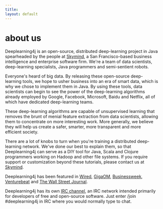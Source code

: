 ```yaml
---
title: 
layout: default
---
```


# about us

Deeplearning4j is an open-source, distributed deep-learning project in Java spearheaded by the people at [Skymind](http://www.skymind.io), a San Francisco-based business intelligence and enterprise software firm. We're a team of data scientists, deep-learning specialists, Java programmers and semi-sentient robots. 

Everyone's heard of big data. By releasing these open-source deep-learning tools, we hope to usher business into an era of smart data, which is why we chose to implement them in Java. By using these tools, data scientists can begin to see the power of the deep-learning algorithms already employed by Google, Facebook, Microsoft, Baidu and Netflix, all of which have dedicated deep-learning teams. 

These deep-learning algorithms are capable of unsupervised learning that removes the brunt of menial feature extraction from data scientists, allowing them to concentrate on more interesting work. More generally, we believe they will help us create a safer, smarter, more transparent and more efficient society. 

There are a lot of knobs to turn when you're training a distributed deep-learning network. We've done our best to explain them, so that Deeplearning4j can serve as a DIY tool for Java, Scala and Clojure programmers working on Hadoop and other file systems. If you require support or customization beyond these tutorials, please contact us at [Skymind](http://www.skymind.io/contact.html). 

Deeplearning4j has been featured in [Wired](http://www.wired.com/2014/06/skymind-deep-learning/), [GigaOM](http://gigaom.com/2014/06/02/a-startup-called-skymind-launches-pushing-open-source-deep-learning/), [Businessweek](http://www.businessweek.com/articles/2014-06-03/teaching-smaller-companies-how-to-probe-deep-learning-on-their-own), [Venturebeat](http://venturebeat.com/2014/06/02/skymind-launches-with-open-source-plug-and-play-deep-learning-features-for-your-app/) and [The Wall Street Journal](http://blogs.wsj.com/cio/2014/06/03/the-morning-download-apple-relies-on-ecosystem-for-innovation/). 

Deeplearning4j has its own [IRC channel](https://webchat.freenode.net/), an IRC network intended primarily for developers of free and open-source software. Just enter /join #deeplearning4j in IRC where you would normally type to chat.
